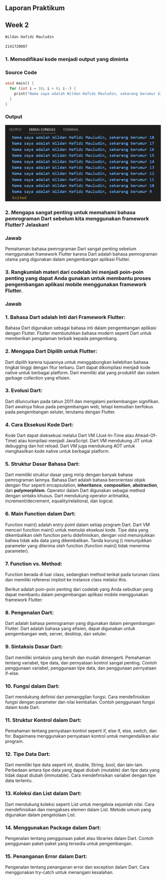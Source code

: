 ## Laporan Praktikum

## Week 2

```sh
Wildan Hafidz Mauludin
```

```sh
2141720007
```

### 1. Memodifikasi kode menjadi output yang diminta

### Source Code

```dart
void main() {
  for (int i = 18; i > 8; i--) {
    print("Nama saya adalah Wildan Hafidz Mauludin, sekarang berumur $i");
  }
}
```

### Output

![Output](docs/output.png)

### 2. Mengapa sangat penting untuk memahami bahasa pemrograman Dart sebelum kita menggunakan framework Flutter? Jelaskan!

### Jawab

Pemahaman bahasa pemrograman Dart sangat penting sebelum menggunakan framework Flutter karena Dart adalah bahasa pemrograman utama yang digunakan dalam pengembangan aplikasi Flutter.

### 3. Rangkumlah materi dari codelab ini menjadi poin-poin penting yang dapat Anda gunakan untuk membantu proses pengembangan aplikasi mobile menggunakan framework Flutter.

### Jawab

### 1. Bahasa Dart adalah Inti dari Framework Flutter:
Bahasa Dart digunakan sebagai bahasa inti dalam pengembangan aplikasi dengan Flutter.
Flutter membutuhkan bahasa modern seperti Dart untuk memberikan pengalaman terbaik kepada pengembang.

### 2. Mengapa Dart Dipilih untuk Flutter:
Dart dipilih karena tujuannya untuk menggabungkan kelebihan bahasa tingkat tinggi dengan fitur terbaru.
Dart dapat dikompilasi menjadi kode native untuk berbagai platform.
Dart memiliki alat yang produktif dan sistem garbage collection yang efisien.

### 3. Evolusi Dart:
Dart diluncurkan pada tahun 2011 dan mengalami perkembangan signifikan.
Dart awalnya fokus pada pengembangan web, tetapi kemudian berfokus pada pengembangan seluler, terutama dengan Flutter.

### 4. Cara Eksekusi Kode Dart:
Kode Dart dapat dieksekusi melalui Dart VM (Just-In-Time atau Ahead-Of-Time) atau kompilasi menjadi JavaScript.
Dart VM mendukung JIT untuk debugging dan hot reload. Dart VM juga mendukung AOT untuk menghasilkan kode native untuk berbagai platform.

### 5. Struktur Dasar Bahasa Dart:
Dart memiliki struktur dasar yang mirip dengan banyak bahasa pemrograman lainnya.
Bahasa Dart adalah bahasa berorientasi objek dengan fitur seperti encapsulation, **inheritance**, **composition**, **abstraction**, dan **polymorphism**.
Operator dalam Dart digunakan sebagai method dengan sintaks khusus.
Dart mendukung operator aritmatika, increment/decrement, equality/relational, dan logical.

### 6. Main Function dalam Dart:
Function main() adalah entry point dalam setiap program Dart.
Dart VM mencari function main() untuk memulai eksekusi kode.
Tipe data yang dikembalikan oleh function perlu didefinisikan, dengan void menunjukkan bahwa tidak ada data yang dikembalikan.
Tanda kurung () menunjukkan parameter yang diterima oleh function (function main() tidak menerima parameter).

### 7. Function vs. Method:
Function berada di luar class, sedangkan method terikat pada turunan class dan memiliki referensi implisit ke instance class melalui this.

Berikut adalah poin-poin penting dari codelab yang Anda sebutkan yang dapat membantu dalam pengembangan aplikasi mobile menggunakan framework Flutter:

### 8. Pengenalan Dart:
Dart adalah bahasa pemrograman yang digunakan dalam pengembangan Flutter.
Dart adalah bahasa yang efisien, dapat digunakan untuk pengembangan web, server, desktop, dan seluler.

### 9. Sintaksis Dasar Dart:
Dart memiliki sintaksis yang bersih dan mudah dimengerti.
Pemahaman tentang variabel, tipe data, dan pernyataan kontrol sangat penting.
Contoh penggunaan variabel, penggunaan tipe data, dan penggunaan pernyataan if-else.

### 10. Fungsi dalam Dart:
Dart mendukung definisi dan pemanggilan fungsi.
Cara mendefinisikan fungsi dengan parameter dan nilai kembalian.
Contoh penggunaan fungsi dalam kode Dart.

### 11. Struktur Kontrol dalam Dart:
Pemahaman tentang pernyataan kontrol seperti if, else if, else, switch, dan for.
Bagaimana menggunakan pernyataan kontrol untuk mengendalikan alur program.

### 12. Tipe Data Dart:
Dart memiliki tipe data seperti int, double, String, bool, dan lain-lain.
Perbedaan antara tipe data yang dapat diubah (mutable) dan tipe data yang tidak dapat diubah (immutable).
Cara mendefinisikan variabel dengan tipe data tertentu.

### 13. Koleksi dan List dalam Dart:
Dart mendukung koleksi seperti List untuk mengelola sejumlah nilai.
Cara mendefinisikan dan mengakses elemen dalam List.
Metode umum yang digunakan dalam pengelolaan List.

### 14. Menggunakan Package dalam Dart:
Pengenalan tentang penggunaan paket atau libraries dalam Dart.
Contoh penggunaan paket-paket yang tersedia untuk pengembangan.

### 15. Penanganan Error dalam Dart:
Pengenalan tentang penanganan error dan exception dalam Dart.
Cara menggunakan try-catch untuk menangani kesalahan.